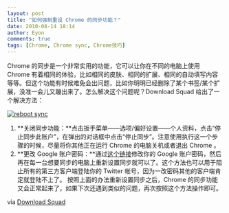 ```yaml
---
layout: post
title: "如何强制重设 Chrome 的同步功能？"
date: 2010-08-14 18:14
author: Eyon
comments: true
tags: [Chrome, Chrome sync, Chrome技巧]
---
```

Chrome 的同步是一个非常实用的功能，它可以让你在不同的电脑上使用 Chrome 有着相同的体验，比如相同的皮肤、相同的扩展、相同的自动填写内容等等。但这个功能有时候难免会出问题，比如你明明已经删除了某个书签/某个扩展，没准一会儿又蹦出来了。怎么解决这个问题呢？Download Squad 给出了一个解决方法：

<a href="http://img.chromi.org/2010/08/reboot-sync.png">![](http://img.chromi.org/2010/08/reboot-sync.png "reboot sync")</a>


1.  **关闭同步功能：**点击扳手菜单——选项/偏好设置——个人资料，点击“停止同步此账户”，在弹出的对话框中点击“停止同步”。注意使用执行这一个步骤的时候，尽量将你其他正在运行 Chrome 的电脑关机或者退出 Chrome 。
2.  **更改 Google 账户密码：**通过[这个链接](https://www.google.com/accounts/b/0/EditPasswd)修改你的 Google 账户密码，然后再在每一台想要同步的电脑上重新设置同步就可以了。这个方法也可以用于阻止所有的第三方客户端登陆你的 Twitter 帐号，因为一改密码其他的客户端肯定就登陆不上了。
按照上面的办法重新设置同步之后，Chrome 的同步功能又会正常起来了，如果下次还遇到类似的问题，再次按照这个方法操作即可。

via [Download Squad](http://www.downloadsquad.com/2010/08/13/how-to-reboot-fix-google-chrome-sync/)
